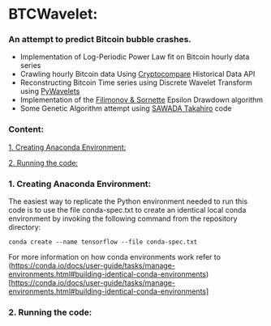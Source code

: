 # **BTCWavelet:**
### An attempt to predict Bitcoin bubble crashes.

* Implementation of Log-Periodic Power Law fit on Bitcoin hourly data series
* Crawling hourly Bitcoin data Using [Cryptocompare](https://min-api.cryptocompare.com/) Historical Data API
* Reconstructing Bitcoin Time series using Discrete Wavelet Transform using [PyWavelets](https://pywavelets.readthedocs.io/en/latest/#)
* Implementation of the [Filimonov & Sornette](https://arxiv.org/abs/1108.0099v3) Epsilon Drawdown algorithm
* Some Genetic Algorithm attempt using [SAWADA Takahiro](https://github.com/fanannan/LPPL) code

### Content:
[1. Creating Anaconda Environment:](#1) 

[2. Running the code:](#2) 


### 1. Creating Anaconda Environment: <a  id="1"></a> 

The easiest way to replicate the Python environment needed to run this code is to use the file conda-spec.txt to create an identical local conda environment by invoking the following command from the repository directory:

```conda create --name tensorflow --file conda-spec.txt ```

For more information on how conda environments work refer to (https://conda.io/docs/user-guide/tasks/manage-environments.html#building-identical-conda-environments)[https://conda.io/docs/user-guide/tasks/manage-environments.html#building-identical-conda-environments] 

### 2. Running the code: <a  id="2"></a>  


